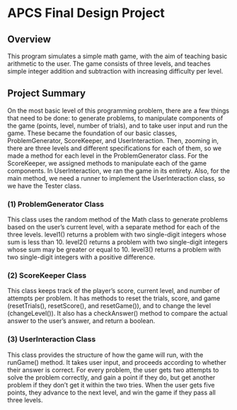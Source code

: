 # APCS Final Design Project

## Overview

This program simulates a simple math game, with the aim of teaching basic arithmetic to the user. The game consists of three levels, and teaches simple integer addition and subtraction with increasing difficulty per level.

## Project Summary

On the most basic level of this programming problem, there are a few things that need to be done: to generate problems, to manipulate components of the game (points, level, number of trials), and to take user input and run the game. These became the foundation of our basic classes, ProblemGenerator, ScoreKeeper, and UserInteraction. Then, zooming in, there are three levels and different specifications for each of them, so we made a method for each level in the ProblemGenerator class. For the ScoreKeeper, we assigned methods to manipulate each of the game components. In UserInteraction, we ran the game in its entirety. Also, for the main method, we need a runner to implement the UserInteraction class, so we have the Tester class.

### (1) ProblemGenerator Class

This class uses the random method of the Math class to generate problems based on the user’s current level, with a separate method for each of the three levels. level1() returns a problem with two single-digit integers whose sum is less than 10. level2() returns a problem with two single-digit integers whose sum may be greater or equal to 10. level3() returns a problem with two single-digit integers with a positive difference.

### (2) ScoreKeeper Class

This class keeps track of the player’s score, current level, and number of attempts per problem. It has methods to reset the trials, score, and game (resetTrials(), resetScore(), and resetGame()), and to change the level (changeLevel()). It also has a checkAnswer() method to compare the actual answer to the user’s answer, and return a boolean.

### (3) UserInteraction Class

This class provides the structure of how the game will run, with the runGame() method. It takes user input, and proceeds according to whether their answer is correct. For every problem, the user gets two attempts to solve the problem correctly, and gain a point if they do, but get another problem if they don’t get it within the two tries. When the user gets five points, they advance to the next level, and win the game if they pass all three levels. 
